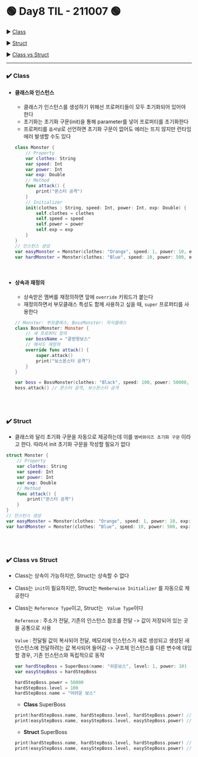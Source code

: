 # 🟢 Day8 TIL - 211007 🟢

▶︎ [Class](#️-class)

▶︎ [Struct](#️-struct)

▶︎ [Class vs Struct](#️-class-vs-struct)


***

### ✔️ Class

* #### 클래스와 인스턴스

  * 클래스가 인스턴스를 생성하기 위해선 프로퍼티들이 모두 초기화되어 있어야 한다
  * 초기화는 초기화 구문(init)을 통해 parameter를 넣어 프로퍼티를 초기화한다
  * 프로퍼티를 `옵셔널`로 선언하면 초기화 구문이 없어도 에러는 뜨지 않지만 런타임에러 발생할 수도 있다

  ```swift
  class Monster {
      // Property
      var clothes: String
      var speed: Int
      var power: Int
      var exp: Double
      // Method
      func attack() {
          print("몬스터 공격")
      }
      // Initializer
      init(clothes : String, speed: Int, power: Int, exp: Double) {
          self.clothes = clothes
          self.speed = speed
          self.power = power
          self.exp = exp
      }
  }
  // 인스턴스 생성
  var easyMonster = Monster(clothes: "Orange", speed: 1, power: 10, exp: 50.0)
  var hardMonster = Monster(clothes: "Blue", speed: 10, power: 500, exp: 10000)
  ```

  <br>

* #### 상속과 재정의

  * 상속받은 멤버를 재정의하면 앞에 `override` 키워드가 붙는다
  * 재정의하면서 부모클래스 특성도 함께 사용하고 싶을 때, `super` 프로퍼티를 사용한다

  ```swift
  // Monster: 부모클래스, BossMonster: 자식클래스
  class BossMonster: Monster {
      // 새 프로퍼티 정의
      var bossName = "끝판왕보스"
      // 메서드 재정의
      override func attack() {
          super.attack()
          print("보스몬스터 공격")	
      }
  }
  
  var boss = BossMonster(clothes: "Black", speed: 100, power: 50000, exp: 200000)
  boss.attack() // 몬스터 공격, 보스몬스터 공격
  ```

  <br>

  <br>

### ✔️ Struct

* 클래스와 달리 초기화 구문을 자동으로 제공하는데 이를 `멤버와이즈 초기화 구문` 이라고 한다. 따라서 init 초기화 구문을 작성할 필요가 없다

```swift
struct Monster {
    // Property
    var clothes: String
    var speed: Int
    var power: Int
    var exp: Double
    // Method
    func attack() {
        print("몬스터 공격")
    }
}
// 인스턴스 생성
var easyMonster = Monster(clothes: "Orange", speed: 1, power: 10, exp: 50.0)
var hardMonster = Monster(clothes: "Blue", speed: 10, power: 500, exp: 10000)
```

<br>

<br>

### ✔️ Class vs Struct ###

* Class는 상속이 가능하지만, Struct는 상속할 수 없다

* Class는 `init`이 필요하지만, Struct는 `Memberwise Initializer` 를 자동으로 제공한다

* Class는 `Reference Type`이고, Struct는 ` Value Type`이다

  `Reference` : 주소가 전달, 기존의 인스턴스 참조를 전달 -> 값이 저장되어 있는 곳을 공통으로 사용

  `Value` : 전달될 값이 복사되어 전달, 메모리에 인스턴스가 새로 생성되고 생성된 새 인스턴스에 전달하려는 값 복사되어 들어감 -> 구조체 인스턴스를 다른 변수에 대입할 경우, 기존 인스턴스와 독립적으로 동작

  ```swift
  var hardStepBoss = SuperBoss(name: "쉬운보스", level: 1, power: 10)
  var easyStepBoss = hardStepBoss
  
  hardStepBoss.power = 50000
  hardStepBoss.level = 100
  hardStepBoss.name = "어려운 보스"
  ```

  * **Class** SuperBoss

  ```swift
  print(hardStepBoss.name, hardStepBoss.level, hardStepBoss.power) // 어려운 보스 100 50000
  print(easyStepBoss.name, easyStepBoss.level, easyStepBoss.power) // 어려운 보스 100 50000
  ```

  * **Struct** SuperBoss

  ```swift
  print(hardStepBoss.name, hardStepBoss.level, hardStepBoss.power) // 어려운 보스 100 50000
  print(easyStepBoss.name, easyStepBoss.level, easyStepBoss.power) // 쉬운 보스 1 10
  ```

<br>

<br>

<br>
